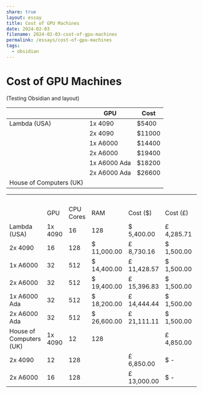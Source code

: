 ```yaml
---
share: true
layout: essay
title: Cost of GPU Machines
date: 2024-02-03
filename: 2024-02-03-cost-of-gpu-machines
permalink: /essays/cost-of-gpu-machines
tags:
  - obsidian
---
```


# Cost of GPU Machines

(Testing Obsidian and layout)

|  | GPU | Cost |
| -- | -- | -- |
| Lambda (USA) | 1x 4090 | $5400 |
|  | 2x 4090 | $11000 |
|  | 1x A6000 | $14400 |
|  | 2x A6000 | $19400 |
|  | 1x A6000 Ada | $18200 |
|  | 2x A6000 Ada | $26600 |
| House of Computers (UK) |  |  |


|   |   |   |   |   |   |   |   |   |   |   |   |   |
|---|---|---|---|---|---|---|---|---|---|---|---|---|
||||||||||2 years|   |5 years|   |
||GPU|CPU Cores|RAM|Cost ($)|Cost (£)|Shipping ($)|Shipping (£)|Total|Monthly cost|Hourly cost|Monthly cost|Hourly cost|
|Lambda (USA)|1x 4090|16|128|$ 5,400.00|£ 4,285.71|$ 1,500.00|$ 1,190.48|£ 5,476.19|£ 228.17|£ 0.32|£ 91.27|£ 0.13|
|2x 4090|16|128|$ 11,000.00|£ 8,730.16|$ 1,500.00|$ 1,190.48|£ 9,920.63|£ 413.36|£ 0.57|£ 165.34|£ 0.23|
|1x A6000|32|512|$ 14,400.00|£ 11,428.57|$ 1,500.00|$ 1,190.48|£ 12,619.05|£ 525.79|£ 0.73|£ 210.32|£ 0.29|
|2x A6000|32|512|$ 19,400.00|£ 15,396.83|$ 1,500.00|$ 1,190.48|£ 16,587.30|£ 691.14|£ 0.96|£ 276.46|£ 0.38|
|1x A6000 Ada|32|512|$ 18,200.00|£ 14,444.44|$ 1,500.00|$ 1,190.48|£ 15,634.92|£ 651.46|£ 0.90|£ 260.58|£ 0.36|
|2x A6000 Ada|32|512|$ 26,600.00|£ 21,111.11|$ 1,500.00|$ 1,190.48|£ 22,301.59|£ 929.23|£ 1.29|£ 371.69|£ 0.52|
|House of Computers (UK)|1x 4090|12|128||£ 4,850.00|$ -|$ -|£ 4,850.00|£ 202.08|£ 0.28|£ 80.83|£ 0.11|
|2x 4090|12|128||£ 6,850.00|$ -|$ -|£ 6,850.00|£ 285.42|£ 0.40|£ 114.17|£ 0.16|
|2x A6000|16|128||£ 13,000.00|$ -|$ -|£ 13,000.00|£ 541.67|£ 0.75|£ 216.67|£ 0.30|
